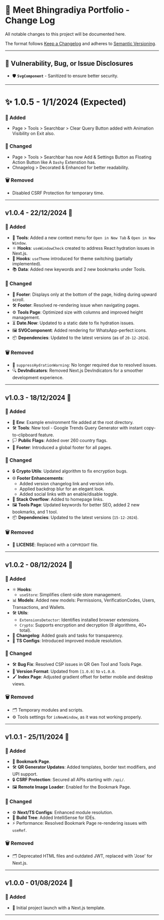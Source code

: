 # 📝 Meet Bhingradiya Portfolio - Change Log  

All notable changes to this project will be documented here.  

The format follows [Keep a Changelog](https://keepachangelog.com/en/1.0.0/) and adheres to [Semantic Versioning](https://semver.org/spec/v2.0.0.html).  

---

## 🔐 Vulnerability, Bug, or Issue Disclosures  
- 🛡️ **`SvgComponent`** - Sanitized to ensure better security.  

---

<!-- ✨ vUnreleased - DD/MM/YYYY (Expected)  

### 🌟 Added  
- 🚀 New feature XYZ.  
- 🛠️ Improved performance of the ABC module.  

### 🔄 Changed  
- 🔧 Refactored code in the XYZ module.  

### 🗑️ Removed  
- 🐞 Bug in ABC module.  

---

-->
# ✨ 1.0.5 - 1/1/2024 (Expected)  

### 🌟 Added
- Page > Tools > Searchbar > Clear Query Button added with Animation Visibility on Exit also.

### 🔄 Changed
- Page > Tools > Searchbar has now Add & Settings Button as Floating Action Button like A `Dashy` Extenstion has.
- Chnagelog > Decorated & Enhanced for better readability.

### 🗑️ Removed  
- Disabled CSRF Protection for temporary time.

---




## v1.0.4 - 22/12/2024 🎉  

### 🌟 Added  
- 📄 **Tools**: Added a new context menu for `Open in New Tab` & `Open in New Window`.  
- ⚛️ **Hooks**: `useWindowCheck` created to address React hydration issues in Next.js.  
- 🌈 **Hooks**: `useTheme` introduced for theme switching (partially implemented).  
- 📚 **Data**: Added new keywords and 2 new bookmarks under Tools.  

### 🔄 Changed  
- 🦶 **Footer**: Displays only at the bottom of the page, hiding during upward scroll.  
- 🛠️ **Footer**: Resolved re-rendering issue when navigating pages.  
- ⚙️ **Tools Page**: Optimized size with columns and improved height management.  
- ⏳ **Date.Now**: Updated to a static date to fix hydration issues.  
- 🖼️ **SVGComponent**: Added rendering for WhatsApp-perfect icons.  
- 📦 **Dependencies**: Updated to the latest versions (as of `20-12-2024`).  

### 🗑️ Removed  
- 🚫 `suppressHydrationWarning`: No longer required due to resolved issues.  
- 🔍 **DevIndicators**: Removed Next.js DevIndicators for a smoother development experience.  

---

## v1.0.3 - 18/12/2024 🎊  

### 🌟 Added  
- 📄 **Env**: Example environment file added at the root directory.  
- 🛠️ **Tools**: New tool - Google Trends Query Generator with instant copy-to-clipboard feature.  
- 🏳️ **Public Flags**: Added over 260 country flags.  
- 🦶 **Footer**: Introduced a global footer for all pages.  

### 🔄 Changed  
- 🔒 **Crypto Utils**: Updated algorithm to fix encryption bugs.  
- 🌐 **Footer Enhancements**:  
  - Added version changelog link and version info.  
  - Applied backdrop blur for an elegant look.  
  - Added social links with an enable/disable toggle.  
- 🔗 **Stack Overflow**: Added to homepage links.  
- 🖼️ **Tools Page**: Updated keywords for better SEO, added 2 new bookmarks, and 1 tool.  
- 📦 **Dependencies**: Updated to the latest versions (`15-12-2024`).  

### 🗑️ Removed  
- 📝 **LICENSE**: Replaced with a `COPYRIGHT` file.  

---

## v1.0.2 - 08/12/2024 🚀  

### 🌟 Added  
- ⚛️ **Hooks**:  
  - `useStore`: Simplifies client-side store management.  
- 📊 **Models**: Added new models: Permissions, VerificationCodes, Users, Transactions, and Wallets.  
- 🛠️ **Utils**:  
  - `ExtensionsDetector`: Identifies installed browser extensions.  
  - `Crypto`: Supports encryption and decryption (9 algorithms, 40+ total).  
- 📄 **Changelog**: Added goals and tasks for transparency.  
- 🔧 **TS Configs**: Introduced improved module resolution.  

### 🔄 Changed  
- 🛠️ **Bug Fix**: Resolved CSP issues in QR Gen Tool and Tools Page.  
- 📝 **Version Format**: Updated from `[1.0.0]` to `v1.0.0`.  
- 🖌️ **Index Page**: Adjusted gradient offset for better mobile and desktop views.  

### 🗑️ Removed  
- 🗂️ Temporary modules and scripts.  
- ⚙️ Tools settings for `isNewWindow`, as it was not working properly.  

---

## v1.0.1 - 25/11/2024 🌟  

### 🌟 Added  
- 📄 **Bookmark Page**.  
- 🛠️ **QR Generator Updates**: Added templates, border text modifiers, and UPI support.  
- 🔒 **CSRF Protection**: Secured all APIs starting with `/api/`.  
- 🖼️ **Remote Image Loader**: Enabled for the Bookmark Page.  

### 🔄 Changed  
- ⚙️ **Next/TS Configs**: Enhanced module resolution.  
- 🧠 **Build Tree**: Added IntelliSense for IDEs.  
- ⚡ Performance: Resolved Bookmark Page re-rendering issues with `useRef`.  

### 🗑️ Removed  
- 🗂️ Deprecated HTML files and outdated JWT, replaced with 'Jose' for Next.js.  

---

## v1.0.0 - 01/08/2024 🎉  

### 🌟 Added  
- 🌟 Initial project launch with a Next.js template.  

---
